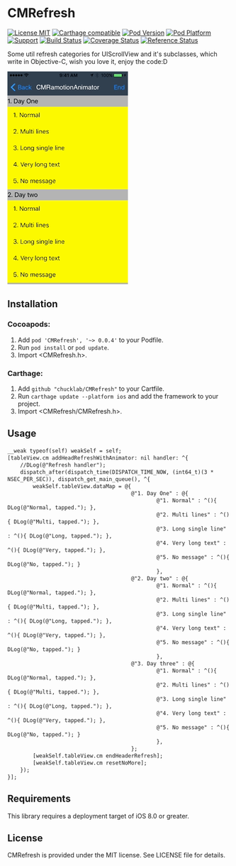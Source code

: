 # CMRefresh

[![License MIT](https://img.shields.io/badge/license-MIT-green.svg?style=flat)](https://raw.githubusercontent.com/chucklab/CMRefresh/master/LICENSE)
[![Carthage compatible](https://img.shields.io/badge/Carthage-compatible-4BC51D.svg?style=flat)](https://github.com/Carthage/Carthage)
[![Pod Version](https://img.shields.io/cocoapods/v/CMRefresh.svg?style=flat)](https://cocoapods.org/pods/CMRefresh)
[![Pod Platform](https://img.shields.io/cocoapods/p/CMRefresh.svg?style=flat)](https://cocoapods.org/pods/CMRefresh)
[![Support](https://img.shields.io/badge/support-iOS%208%2B%20-blue.svg?style=flat)](https://www.apple.com/nl/ios/)
[![Build Status](https://img.shields.io/travis/chucklab/CMRefresh/master.svg?style=flat)](https://travis-ci.org/chucklab/CMRefresh)
[![Coverage Status](https://codecov.io/github/chucklab/CMRefresh/coverage.svg?branch=master)](https://codecov.io/github/chucklab/CMRefresh?branch=master)
[![Reference Status](https://www.versioneye.com/objective-c/CMRefresh/reference_badge.svg?style=flat)](https://www.versioneye.com/objective-c/CMRefresh/references)

Some util refresh categories for UIScrollView and it's subclasses, which write in Objective-C, wish you love it, enjoy the code:D

![CMRefreshDemo_1-w100](Screenshots/CMRefreshDemo_1.gif)

## Installation
### Cocoapods:

1. Add `pod 'CMRefresh', '~> 0.0.4'` to your Podfile.
2. Run `pod install` or `pod update`.
3. Import \<CMRefresh.h\>.

### Carthage:

1. Add `github "chucklab/CMRefresh"` to your Cartfile.
2. Run `carthage update --platform ios` and add the framework to your project.
3. Import \<CMRefresh/CMRefresh.h\>.

## Usage

```objc
__weak typeof(self) weakSelf = self;
[tableView.cm addHeadRefreshWithAnimator: nil handler: ^{
    //DLog(@"Refresh handler");
    dispatch_after(dispatch_time(DISPATCH_TIME_NOW, (int64_t)(3 * NSEC_PER_SEC)), dispatch_get_main_queue(), ^{
        weakSelf.tableView.dataMap = @{
                                       @"1. Day One" : @{
                                               @"1. Normal" : ^(){ DLog(@"Normal, tapped."); },
                                               @"2. Multi lines" : ^(){ DLog(@"Multi, tapped."); },
                                               @"3. Long single line" : ^(){ DLog(@"Long, tapped."); },
                                               @"4. Very long text" : ^(){ DLog(@"Very, tapped."); },
                                               @"5. No message" : ^(){ DLog(@"No, tapped."); }
                                               },
                                       @"2. Day two" : @{
                                               @"1. Normal" : ^(){ DLog(@"Normal, tapped."); },
                                               @"2. Multi lines" : ^(){ DLog(@"Multi, tapped."); },
                                               @"3. Long single line" : ^(){ DLog(@"Long, tapped."); },
                                               @"4. Very long text" : ^(){ DLog(@"Very, tapped."); },
                                               @"5. No message" : ^(){ DLog(@"No, tapped."); }
                                               },
                                       @"3. Day three" : @{
                                               @"1. Normal" : ^(){ DLog(@"Normal, tapped."); },
                                               @"2. Multi lines" : ^(){ DLog(@"Multi, tapped."); },
                                               @"3. Long single line" : ^(){ DLog(@"Long, tapped."); },
                                               @"4. Very long text" : ^(){ DLog(@"Very, tapped."); },
                                               @"5. No message" : ^(){ DLog(@"No, tapped."); }
                                               },
                                       };
        [weakSelf.tableView.cm endHeaderRefresh];
        [weakSelf.tableView.cm resetNoMore];
    });
}];
```

## Requirements
This library requires a deployment target of iOS 8.0 or greater.

## License
CMRefresh is provided under the MIT license. See LICENSE file for details.

